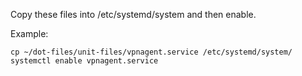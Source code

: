 Copy these files into /etc/systemd/system and then enable.

Example:
```
cp ~/dot-files/unit-files/vpnagent.service /etc/systemd/system/
systemctl enable vpnagent.service
```
